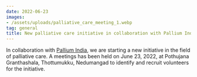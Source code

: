 ```yaml
---
date: 2022-06-23
images:
- /assets/uploads/palliative_care_meeting_1.webp
tag: general
title: New palliative care initiative in collaboration with Pallium India
---
```


In collaboration with [Pallium India](https://palliumindia.org/), we are starting a
new initiative in the field of palliative care. A meetings has been held on June 23, 2022, at Pothujana
Granthashala, Thottumukku, Nedumangad to identify and recruit volunteers for the initiative.